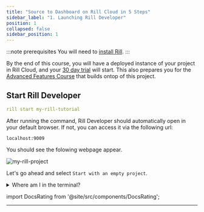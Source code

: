 ```yaml
---
title: "Source to Dashboard on Rill Cloud in 5 Steps"
sidebar_label: "1. Launching Rill Developer"
position: 1
collapsed: false
sidebar_position: 1
---
```

:::note prerequisites
You will need to [install Rill](https://docs.rilldata.com/home/install).
:::

By the end of this course, you will have a deployed instance of your project in Rill Cloud, and your [30 day 
trial](./launch) will start. This also prepares you for the [Advanced Features Course](../rill_advanced_features/overview.md) that builds ontop of this project.

## Start Rill Developer

```yaml
rill start my-rill-tutorial
```

After running the command, Rill Developer should automatically open in your default browser. If not, you can access it via the following url:

```
localhost:9009
``` 


You should see the folowing webpage appear. 

![my-rill-project](/img/tutorials/101/new-rill-project.png)
<br />

Let's go ahead and select `Start with an empty project`.

<details>
  <summary>Where am I in the terminal?</summary>
  
    You can use the `pwd` command to see which directory in the terminal you are. <br />
    If this is not where you'd like to make the directory use the `cd` command to change directories.

</details>

import DocsRating from '@site/src/components/DocsRating';

---
<DocsRating />